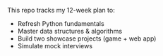 This repo tracks my 12-week plan to:
- Refresh Python fundamentals
- Master data structures & algorithms
- Build two showcase projects (game + web app)
- Simulate mock interviews